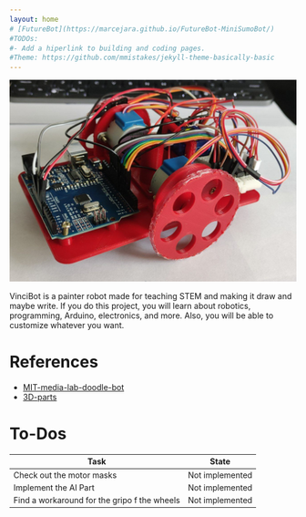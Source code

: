 ```yaml
---
layout: home
# [FutureBot](https://marcejara.github.io/FutureBot-MiniSumoBot/)
#TODOs:
#- Add a hiperlink to building and coding pages. 
#Theme: https://github.com/mmistakes/jekyll-theme-basically-basic
---
```

![VinciBot build](assets/robot-pic.png)

VinciBot is a painter robot made for teaching STEM and making it draw and maybe write. If you do this project, you will learn about robotics, programming, Arduino, electronics, and more. Also, you will be able to customize whatever you want.

# References
- [MIT-media-lab-doodle-bot](https://mitmedialab.github.io/doodlebot/make.html) 
- [3D-parts](https://github.com/mitmedialab/doodlebot/blob/master/parts)

# To-Dos

| Task | State |
|-------|--------|
| Check out the motor masks | Not implemented |
| Implement the AI Part | Not implemented |
| Find a workaround for the gripo f the wheels | Not implemented |